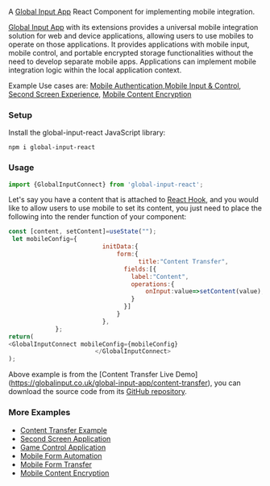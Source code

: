 
A [Global Input App](https://globalinput.co.uk) React Component for implementing mobile integration.

[Global Input App](https://globalinput.co.uk) with its extensions provides a universal mobile integration solution for web and device applications, allowing users to use mobiles to operate on those applications. It provides applications with mobile input, mobile control, and portable encrypted storage functionalities without the need to develop separate mobile apps. Applications can implement mobile integration logic within the local application context.

Example Use cases are: [Mobile Authentication](https://globalinput.co.uk/global-input-app/about-mobile-authentication),[Mobile Input & Control](https://globalinput.co.uk/global-input-app/about-mobile-control), [Second Screen Experience](https://globalinput.co.uk/global-input-app/about-second-screen), [Mobile Content Encryption](https://globalinput.co.uk/global-input-app/about-print-scan-qrcodes)

### Setup

Install the global-input-react JavaScript library:

```shell
npm i global-input-react
```

### Usage
```JavaScript
import {GlobalInputConnect} from 'global-input-react';
```

Let's say you have a content that is attached to [React Hook](https://reactjs.org/docs/hooks-intro.html), and you would like to
allow users to use mobile to set its content, you just need to place
the following into the render function of your component:

```JavaScript
const [content, setContent]=useState("");  
 let mobileConfig={        
                          initData:{                              
                              form:{
                                	title:"Content Transfer",   
                                fields:[{
                                  label:"Content",            
                                  operations:{
                                      onInput:value=>setContent(value);
                                  }
                                }]
                              }
                          },
             };
return(
<GlobalInputConnect mobileConfig={mobileConfig}
                        </GlobalInputConnect>
);
```
Above example is from the [Content Transfer Live Demo] (https://globalinput.co.uk/global-input-app/content-transfer), you can download the source code from its [GitHub repository](https://github.com/global-input/content-transfer-example).

### More Examples
* [Content Transfer Example](https://globalinput.co.uk/global-input-app/content-transfer)
* [Second Screen Application](https://globalinput.co.uk/global-input-app/video-player)
* [Game Control Application](https://globalinput.co.uk/global-input-app/game-example)
* [Mobile Form Automation](https://globalinput.co.uk/global-input-app/send-message)
* [Mobile Form Transfer](https://globalinput.co.uk/global-input-app/form-data-transfer)
* [Mobile Content Encryption](https://globalinput.co.uk/global-input-app/qr-printing)
